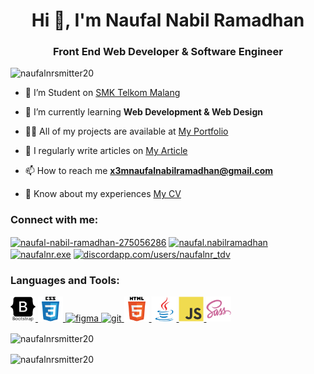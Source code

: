 <h1 align="center">Hi 👋, I'm Naufal Nabil Ramadhan</h1>
<h3 align="center">Front End Web Developer & Software Engineer</h3>

<p align="left"> <img src="https://komarev.com/ghpvc/?username=naufalnrsmitter20&label=Profile%20views&color=0e75b6&style=flat" alt="naufalnrsmitter20" /> </p>

- 🔭 I’m Student on [SMK Telkom Malang](https://www.smktelkom-mlg.sch.id/)

- 🌱 I’m currently learning **Web Development & Web Design**

- 👨‍💻 All of my projects are available at [My Portfolio](https://naufalnrsmitter20.github.io/portofolio--bootstrap5/)

- 📝 I regularly write articles on [My Article](https://artikelteknologidansosial.blogspot.com/2023/08/dampak-teknologi-terhadap-kehidupan.html)

- 📫 How to reach me **x3mnaufalnabilramadhan@gmail.com**

- 📄 Know about my experiences [My CV](https://drive.google.com/file/d/1fW3XV7mM4oU07YSNZt0IxHSZFcPt7tYG/view?usp=sharing)

<h3 align="left">Connect with me:</h3>
<p align="left">
<a href="https://linkedin.com/in/naufal-nabil-ramadhan-275056286" target="blank"><img align="center" src="https://raw.githubusercontent.com/rahuldkjain/github-profile-readme-generator/master/src/images/icons/Social/linked-in-alt.svg" alt="naufal-nabil-ramadhan-275056286" height="30" width="40" /></a>
<a href="https://fb.com/naufal.nabilramadhan" target="blank"><img align="center" src="https://raw.githubusercontent.com/rahuldkjain/github-profile-readme-generator/master/src/images/icons/Social/facebook.svg" alt="naufal.nabilramadhan" height="30" width="40" /></a>
<a href="https://instagram.com/naufalnr.exe" target="blank"><img align="center" src="https://raw.githubusercontent.com/rahuldkjain/github-profile-readme-generator/master/src/images/icons/Social/instagram.svg" alt="naufalnr.exe" height="30" width="40" /></a>
<a href="https://discord.gg/discordapp.com/users/naufalnr_tdv" target="blank"><img align="center" src="https://raw.githubusercontent.com/rahuldkjain/github-profile-readme-generator/master/src/images/icons/Social/discord.svg" alt="discordapp.com/users/naufalnr_tdv" height="30" width="40" /></a>
</p>

<h3 align="left">Languages and Tools:</h3>
<p align="left"> <a href="https://getbootstrap.com" target="_blank" rel="noreferrer"> <img src="https://raw.githubusercontent.com/devicons/devicon/master/icons/bootstrap/bootstrap-plain-wordmark.svg" alt="bootstrap" width="40" height="40"/> </a> <a href="https://www.w3schools.com/css/" target="_blank" rel="noreferrer"> <img src="https://raw.githubusercontent.com/devicons/devicon/master/icons/css3/css3-original-wordmark.svg" alt="css3" width="40" height="40"/> </a> <a href="https://www.figma.com/" target="_blank" rel="noreferrer"> <img src="https://www.vectorlogo.zone/logos/figma/figma-icon.svg" alt="figma" width="40" height="40"/> </a> <a href="https://git-scm.com/" target="_blank" rel="noreferrer"> <img src="https://www.vectorlogo.zone/logos/git-scm/git-scm-icon.svg" alt="git" width="40" height="40"/> </a> <a href="https://www.w3.org/html/" target="_blank" rel="noreferrer"> <img src="https://raw.githubusercontent.com/devicons/devicon/master/icons/html5/html5-original-wordmark.svg" alt="html5" width="40" height="40"/> </a> <a href="https://www.java.com" target="_blank" rel="noreferrer"> <img src="https://raw.githubusercontent.com/devicons/devicon/master/icons/java/java-original.svg" alt="java" width="40" height="40"/> </a> <a href="https://developer.mozilla.org/en-US/docs/Web/JavaScript" target="_blank" rel="noreferrer"> <img src="https://raw.githubusercontent.com/devicons/devicon/master/icons/javascript/javascript-original.svg" alt="javascript" width="40" height="40"/> </a> <a href="https://sass-lang.com" target="_blank" rel="noreferrer"> <img src="https://raw.githubusercontent.com/devicons/devicon/master/icons/sass/sass-original.svg" alt="sass" width="40" height="40"/> </a> </p>

<p><img align="center" src="https://github-readme-stats.vercel.app/api/top-langs?username=naufalnrsmitter20&show_icons=true&locale=en&layout=compact" alt="naufalnrsmitter20" /></p>

<p><img align="center" src="https://github-readme-streak-stats.herokuapp.com/?user=naufalnrsmitter20&" alt="naufalnrsmitter20" /></p>
